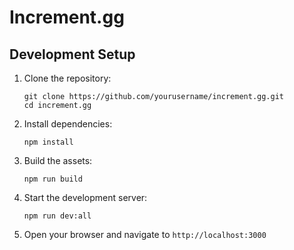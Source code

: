 # Increment.gg

## Development Setup

1. Clone the repository:
   ```
   git clone https://github.com/yourusername/increment.gg.git
   cd increment.gg
   ```

2. Install dependencies:
   ```
   npm install
   ```

3. Build the assets:
   ```
   npm run build
   ```

4. Start the development server:
   ```
   npm run dev:all
   ```

5. Open your browser and navigate to `http://localhost:3000`
